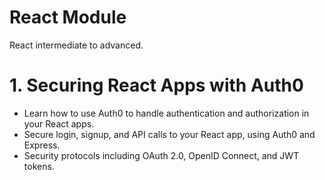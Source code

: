 # React Module

React intermediate to advanced.

# 1. Securing React Apps with Auth0

- Learn how to use Auth0 to handle authentication and authorization in your React apps.
- Secure login, signup, and API calls to your React app, using Auth0 and Express.
- Security protocols including OAuth 2.0, OpenID Connect, and JWT tokens.


